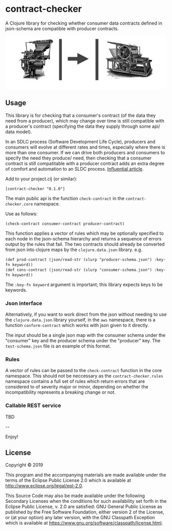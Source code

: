 # contract-checker

A Clojure library for checking whether consumer data contracts defined in json-schema are compatible with producer contracts.

![contract](contract.png)

## Usage

This library is for checking that a consumer's contract (of the data they need from a producer), which may change over time is still compatible with a producer's contract (specifying the data they supply through some api/ data model).

In an SDLC process (Software Development Life Cycle), producers and consumers will evolve at different rates and times, especially where there is more than one consumer. If we can drive both producers and consumers to specify the need they produce/ need, then checking that a consumer contract is still compatitable with a producer contract adds an extra degree of comfort and automation to an SLDC process.
[Influential article](https://martinfowler.com/articles/consumerDrivenContracts.html).


Add to your project.clj (or similar):

    [contract-checker "0.1.0"]
    
The main public api is the function `check-contract` in the `contract-checker.core` namespace.

Use as follows:

    (check-contract consumer-contract producer-contract)

This function applies a vector of rules which may be optionally specified to each node in the json-schema hierarchy and returns a sequence of errors output by the rules that fail.
The two contracts should already be converted from json into clojure maps by the `clojure.data.json` library. e.g.

    (def prod-contract (json/read-str (slurp "producer-schema.json") :key-fn keyword))
    (def cons-contract (json/read-str (slurp "consumer-schema.json") :key-fn keyword))
    
The `:key-fn keyword` argument is important; this library expects keys to be keywords.

### Json interface

Alternatively, if you want to work direct from the json without needing to use the `clojure.data.json` library yourself, in the `aws` namespace, there is a function `conform-contract` which works with json given to it directly.

The input should be a single json map with the consumer schema under the "consumer" key and the producer schema under the "producer" key. The `test-schema.json` file is an example of this format.

### Rules

A vector of rules can be passed to the `check-contract` function in the core namespace. This should not be neccessary as the `contract-checker.rules` namespace contains a full set of rules which return errors that are considered to of severity major or minor, depending on whether the incompatibility represents a breaking change or not.

### Callable REST service

TBD

--

Enjoy!

## License

Copyright © 2019

This program and the accompanying materials are made available under the
terms of the Eclipse Public License 2.0 which is available at
http://www.eclipse.org/legal/epl-2.0.

This Source Code may also be made available under the following Secondary
Licenses when the conditions for such availability set forth in the Eclipse
Public License, v. 2.0 are satisfied: GNU General Public License as published by
the Free Software Foundation, either version 2 of the License, or (at your
option) any later version, with the GNU Classpath Exception which is available
at https://www.gnu.org/software/classpath/license.html.
